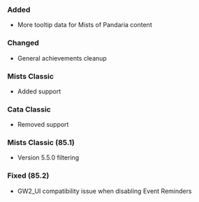 ### Added
- More tooltip data for Mists of Pandaria content

### Changed
- General achievements cleanup

### Mists Classic
- Added support

### Cata Classic
- Removed support

### Mists Classic (85.1)
- Version 5.5.0 filtering

### Fixed (85.2)
- GW2_UI compatibility issue when disabling Event Reminders